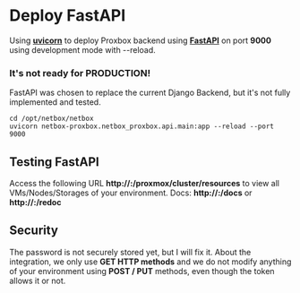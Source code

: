 # Deploy FastAPI

Using **[uvicorn](https://www.uvicorn.org/)** to deploy Proxbox backend using **[FastAPI](https://fastapi.tiangolo.com/)** on port **9000** using development mode with --reload.

### It's not ready for PRODUCTION!

FastAPI was chosen to replace the current Django Backend, but it's not fully implemented and tested.

```
cd /opt/netbox/netbox
uvicorn netbox-proxbox.netbox_proxbox.api.main:app --reload --port 9000
```

## Testing FastAPI

Access the following URL **http://<host>:<port>/proxmox/cluster/resources** to view all VMs/Nodes/Storages of your environment.
Docs: **http://<host>:<port>/docs** or **http://<host>:<port>/redoc**

## Security

The password is not securely stored yet, but I will fix it.
About the integration, we only use **GET HTTP methods** and we do not modify anything of your environment using **POST / PUT** methods, even though the token allows it or not.